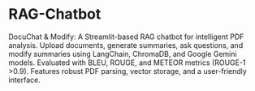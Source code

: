 # RAG-Chatbot
DocuChat &amp; Modify: A Streamlit-based RAG chatbot for intelligent PDF analysis. Upload documents, generate summaries, ask questions, and modify summaries using LangChain, ChromaDB, and Google Gemini models. Evaluated with BLEU, ROUGE, and METEOR metrics (ROUGE-1 >0.9). Features robust PDF parsing, vector storage, and a user-friendly interface.
